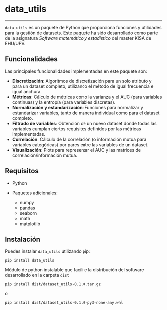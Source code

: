 # data_utils

-----

`data_utils` es un paquete de Python que proporciona funciones y utilidades para la gestión de datasets. Este paquete ha sido desarrollado como parte de la asignatura _Software matemático y estadístico_ del master KISA de EHU/UPV.

## Funcionalidades

Las principales funcionalidades implementadas en este paquete son:

- **Discretización**: Algoritmos de discretización para un solo atributo y para un dataset completo, utilizando el método de igual frecuencia e igual anchura.
- **Métricas**: Cálculo de métricas como la varianza y el AUC (para variables continuas) y la entropía (para variables discretas).
- **Normalización y estandarización**: Funciones para normalizar y estandarizar variables, tanto de manera individual como para el dataset completo.
- **Filtrado de variables**: Obtención de un nuevo dataset donde todas las variables cumplan ciertos requisitos definidos por las métricas implementadas.
- **Correlación**: Cálculo de la correlación (o información mutua para variables categóricas) por pares entre las variables de un dataset.
- **Visualización**: Plots para representar el AUC y las matrices de correlación/información mutua.


## Requisitos

- Python 
- Paquetes adicionales:

  - numpy
  - pandas
  - seaborn
  - math
  - matplotlib

## Instalación

Puedes instalar `data_utils` utilizando pip:

    pip install data_utils
    
Módulo de python instalable que facilite la distribución del software desarrollado en la carpeta `dist`

    pip install dist/dataset_utils-0.1.0.tar.gz
  
o

    pip install dist/dataset_utils-0.1.0-py3-none-any.whl
